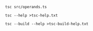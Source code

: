 ````shell
tsc src/operands.ts
````

````shell
tsc --help >tsc-help.txt
````

````shell
tsc --build --help >tsc-build-help.txt
````